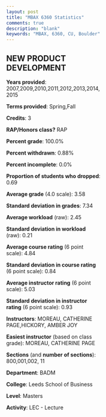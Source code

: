 ```yaml
---
layout: post
title: "MBAX 6360 Statistics"
comments: true
description: "blank"
keywords: "MBAX, 6360, CU, Boulder"
--- 
```

<head>
<script src="https://ajax.googleapis.com/ajax/libs/jquery/2.1.3/jquery.min.js"></script>
<script src="https://dl.dropboxusercontent.com/s/pc42nxpaw1ea4o9/highcharts.js?dl=0"></script>
<!-- <script src="../assets/js/highcharts.js"></script> -->
<style type="text/css">@font-face {
	font-family: "Bebas Neue";
	src: url(https://www.filehosting.org/file/details/544349/BebasNeue%20Regular.otf) format("opentype");
	}
	h1.Bebas { 
		font-family: "Bebas Neue", Verdana, Tahoma;
	}
</style>
</head>
<body>
	<div id="container" style="float: right; width: 45%; height: 88%; margin-left: 2.5%; margin-right: 2.5%;"></div>
	<script language="JavaScript">
		$(document).ready(function() {
		var chart = {type: 'column'};
		var title = {text: 'Grade Distribution'};
		var xAxis = {categories: ['A','B','C','D','F'],crosshair: true};
		var yAxis = {min: 0,title: {text: 'Percentage'}};
		var tooltip = {headerFormat: '<center><b><span style="font-size:20px">{point.key}</span></b></center>',
		               pointFormat: '<td style="padding:0"><b>{point.y:.1f}%</b></td>',
		               footerFormat: '</table>',shared: true,useHTML: true};
		var plotOptions = {column: {pointPadding: 0.0,borderWidth: 0}};  
		var credits = {enabled: false};var series= [{name: 'Percent',data: [63.64,35.66,0.7,0.0,0.0,]}];
		var json = {};
		json.chart = chart;
		json.title = title;
		json.tooltip = tooltip;
		json.xAxis = xAxis;
		json.yAxis = yAxis;  
		json.series = series;
		json.plotOptions = plotOptions;  
		json.credits = credits;
		$('#container').highcharts(json);
	});
	</script>
</body>
			   
## NEW PRODUCT DEVELOPMENT

**Years provided**: 2007,2009,2010,2011,2012,2013,2014,2015

**Terms provided**: Spring,Fall

**Credits**: 3

**RAP/Honors class?** RAP

**Percent grade**: 100.0%

**Percent withdrawn**: 0.88%

**Percent incomplete**: 0.0%

**Proportion of students who dropped**: 0.69

**Average grade** (4.0 scale): 3.58

**Standard deviation in grades**: 7.34

**Average workload** (raw): 2.45

**Standard deviation in workload** (raw): 0.21

**Average course rating** (6 point scale): 4.84

**Standard deviation in course rating** (6 point scale): 0.84

**Average instructor rating** (6 point scale): 5.03

**Standard deviation in instructor rating** (6 point scale): 0.93

**Instructors**: MOREAU, CATHERINE PAGE,HICKORY, AMBER JOY

**Easiest instructor** (based on class grade): MOREAU, CATHERINE PAGE

**Sections** (and **number of sections**): 800,001,002, 11

**Department**: BADM

**College**: Leeds School of Business

**Level**: Masters

**Activity**: LEC - Lecture